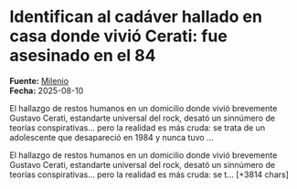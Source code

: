 # Identifican al cadáver hallado en casa donde vivió Cerati: fue asesinado en el 84

**Fuente:** [Milenio](https://www.milenio.com/internacional/cadaver-encontrado-casa-gustavo-cerati-identificado)  
**Fecha:** 2025-08-10

El hallazgo de restos humanos en un domicilio donde vivió brevemente Gustavo Cerati, estandarte universal del rock, desató un sinnúmero de teorías conspirativas... pero la realidad es más cruda: se trata de un adolescente que desapareció en 1984 y nunca tuvo …

El hallazgo de restos humanos en un domicilio donde vivió brevemente Gustavo Cerati, estandarte universal del rock, desató un sinnúmero de teorías conspirativas... pero la realidad es más cruda: se t… [+3814 chars]
